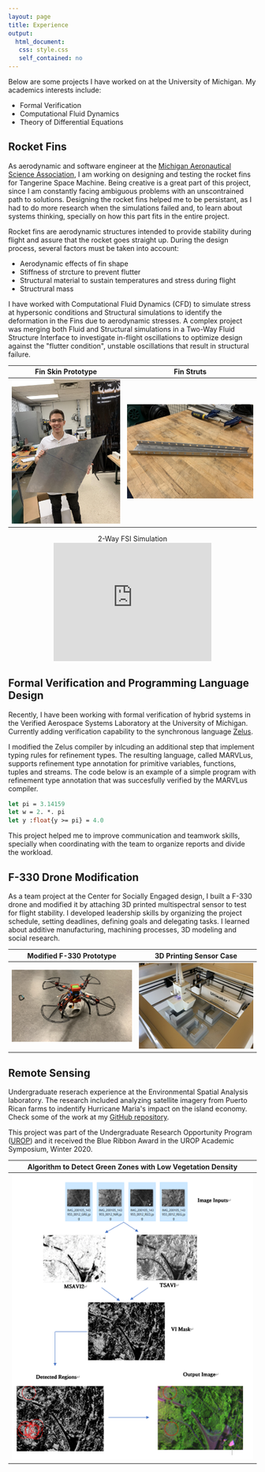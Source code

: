 ```yaml
---
layout: page
title: Experience
output:
  html_document:
   css: style.css
   self_contained: no
---
```


Below are some projects I have worked on at the University of Michigan. My academics interests include:
- Formal Verification
- Computational Fluid Dynamics
- Theory of Differential Equations



## Rocket Fins

As aerodynamic and software engineer at the [Michigan Aeronautical Science Association](https://masa.engin.umich.edu/), I am working on designing and testing the rocket fins for Tangerine Space Machine. Being creative is a great part of this project, since I am constantly facing ambiguous problems with an unscontrained path to solutions. Designing the rocket fins helped me to be persistant, as I had to do more research when the simulations failed and, to learn about systems thinking, specially on how this part fits in the entire project. 

Rocket fins are aerodynamic structures intended to provide stability during flight and assure that the rocket goes straight up. During the design process, several factors must be taken into account:

- Aerodynamic effects of fin shape
- Stiffness of strcture to prevent flutter
- Structural material to sustain temperatures and stress during flight
- Structrural mass

I have worked with Computational Fluid Dynamics (CFD) to simulate stress at hypersonic conditions and Structural simulations to identify the deformation in the Fins due to aerodynamic stresses. A complex project was merging both Fluid and Structural simulations in a Two-Way Fluid Structure Interface to investigate in-flight oscillations to optimize design against the "flutter condition", unstable oscillations that result in structural failure. 



Fin Skin Prototype            |  Fin Struts
:-------------------------:|:-------------------------:
![Fin Skin Prototype](./pictures/fins.jpg)  |  ![Fin Struts](./pictures/struts.jpg)

<div align="center">
  2-Way FSI Simulation 
</div>

<div align="center">
</div>
<div align="center">
<iframe src="https://drive.google.com/file/d/1DyipDRDq58apX-IXsTwsVPmWk8TWjV9F/preview?start=1" width="320" height="240" frameborder="0" allow="accelerometer; autoplay; encrypted-media; gyroscope; picture-in-picture" allowfullscreen ></iframe>
</div>

## Formal Verification and Programming Language Design

Recently, I have been working with formal verification of hybrid systems in the Verified Aerospace Systems Laboratory at the University of Michigan. Currently adding verification capability to the synchronous language [Zelus](https://zelus.di.ens.fr/). 

I modified the Zelus compiler by inlcuding an additional step that implement typing rules for refinement types. The resulting language, called MARVLus, supports refinement type annotation for primitive variables, functions, tuples and streams. The code below is an example of a simple program with refinement type annotation that was succesfully verified by the MARVLus compiler.

```ocaml
let pi = 3.14159
let w = 2. *. pi
let y :float{y >= pi} = 4.0
```

This project helped me to improve communication and teamwork skills, specially when coordinating with the team to organize reports and divide the workload.

## F-330 Drone Modification

As a team project at the Center for Socially Engaged design, I built a F-330 drone and modified it by attaching 3D printed multispectral sensor to test for flight stability. I developed leadership skills by organizing the project schedule, setting deadlines, defining goals and delegating tasks. I learned about additive manufacturing, machining processes, 3D modeling and social research.

Modified F-330 Prototype           |  3D Printing Sensor Case
:-------------------------:|:-------------------------:
![Drone](./pictures/drone1.jpg)  |  ![Fin Struts](./pictures/3dprinting.jpg)


## Remote Sensing

Undergraduate reserach experience at the Environmental Spatial Analysis laboratory. The research included analyzing satellite imagery from Puerto Rican farms to indentify Hurricane Maria's impact on the island economy. Check some of the work at my [GitHub repository](https://github.com/jlvargasme/prhurricane).

This project was part of the Undergraduate Research Opportunity Program ([UROP](https://lsa.umich.edu/urop)) and it received the Blue Ribbon Award in the UROP Academic Symposium, Winter 2020.

Algorithm to Detect Green Zones with Low Vegetation Density          |
:-------------------------:|
![Drone](./pictures/algo.png)  |  


